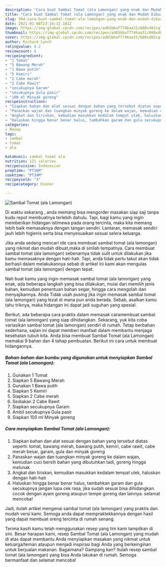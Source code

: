 ```yaml
---
description: "Cara buat Sambal Tomat (ala Lamongan) yang enak dan Mudah Dibuat"
title: "Cara buat Sambal Tomat (ala Lamongan) yang enak dan Mudah Dibuat"
slug: 564-cara-buat-sambal-tomat-ala-lamongan-yang-enak-dan-mudah-dibuat
date: 2021-01-08T23:16:32.181Z
image: https://img-global.cpcdn.com/recipes/ad65bbaf7746aa31/680x482cq70/sambal-tomat-ala-lamongan-foto-resep-utama.jpg
thumbnail: https://img-global.cpcdn.com/recipes/ad65bbaf7746aa31/680x482cq70/sambal-tomat-ala-lamongan-foto-resep-utama.jpg
cover: https://img-global.cpcdn.com/recipes/ad65bbaf7746aa31/680x482cq70/sambal-tomat-ala-lamongan-foto-resep-utama.jpg
author: Richard Lynch
ratingvalue: 4.2
reviewcount: 4
recipeingredient:
- "1 Tomat"
- "5 Bawang Merah"
- "1 Bawa putih"
- "5 Kemiri"
- "2 Cabe merah"
- "2 Cabe Rawit"
- "secukupnya Garam"
- "secukupnya Gula pasir"
- "100 ml Minyak goreng"
recipeinstructions:
- "Siapkan bahan dan alat sesuai dengan bahan yang tersebut diatas seperti: tomat, bawang merah, bawang putih, kemiri, cabe rawit, cabe merah besar, garam, gula dan minyak goreng"
- "Panaskan wajan dan tuangkan minyak goreng ke dalam wajan, kemudian cuci bersih bahan yang dibutuhkan tadi, goreng hingga melunak"
- "Angkat dan tiriskan, kemudian masukkan kedalam tempat ulek, haluskan dengan hati-hati"
- "Haluskan hingga benar benar halus, tambahkan garam dan gula secukupnya jangan lupa cek rasa, jika sudah sesuai bisa dihidangkan. cocok dengan ayam goreng ataupun tempe goreng dan lainnya. selamat mencoba!"
categories:
- Resep
tags:
- sambal
- tomat
- ala

katakunci: sambal tomat ala 
nutrition: 121 calories
recipecuisine: Indonesian
preptime: "PT36M"
cooktime: "PT34M"
recipeyield: "3"
recipecategory: Dinner

---
```



![Sambal Tomat (ala Lamongan)](https://img-global.cpcdn.com/recipes/ad65bbaf7746aa31/680x482cq70/sambal-tomat-ala-lamongan-foto-resep-utama.jpg)

Di waktu  sekarang , anda memang bisa mengorder masakan siap saji tanpa kudu repot membuatnya terlebih dahulu. Tapi, bagi kamu yang ingin memberikan hidangan istimewa pada orang tercinta, maka kita memang lebih baik memasaknya dengan tangan sendiri. Lantaran, memasak sendiri jauh lebih higienis serta bisa menyesuaikan sesuai selera keluarga.

Jika anda sedang mencari ide cara membuat sambal tomat (ala lamongan) yang nikmat dan mudah dibuat,maka di sinilah tempatnya. Cara membuat sambal tomat (ala lamongan)  sebenarnya tidak sulit untuk dilakukan jika kamu memasaknya dengan hati-hati. Tapi, anda tidak perlu takut akan tidak berhasil dalam melakukannya 
sebab di artikel ini kami akan mengulas sambal tomat (ala lamongan) dengan tepat.  



Nah buat kamu yang ingin memasak sambal tomat (ala lamongan) yang enak, ada beberapa langkah yang bisa dilakukan, mulai dari memilih jenis bahan, kemudian penentuan bahan segar, hingga cara mengolah dan menyajikannya. Anda Tidak usah pusing jika ingin memasak sambal tomat (ala lamongan) yang lezat di mana pun anda berada. Sebab, asalkan kamu  tahu triknya, maka hidangan ini dapat jadi suguhan yang spesial.

Berikut, ada beberapa cara praktis  dalam memasak caramembuat sambal tomat (ala lamongan) yang siap dihidangkan. Sekarang, yuk kita coba variasikan sambal tomat (ala lamongan) sendiri di rumah. Tetap berbahan sederhana, sajian ini dapat memberi manfaat dalam membantu menjaga kesehatan tubuh kita. Anda bisa membuat Sambal Tomat (ala Lamongan) memakai 9 bahan dan 4 tahap pembuatan. Berikut ini cara untuk membuat hidangannya.

<!--inarticleads1-->

##### Bahan-bahan dan bumbu yang digunakan untuk menyiapkan Sambal Tomat (ala Lamongan):

1. Gunakan 1 Tomat
1. Siapkan 5 Bawang Merah
1. Gunakan 1 Bawa putih
1. Siapkan 5 Kemiri
1. Siapkan 2 Cabe merah
1. Sediakan 2 Cabe Rawit
1. Siapkan secukupnya Garam
1. Ambil secukupnya Gula pasir
1. Siapkan 100 ml Minyak goreng




<!--inarticleads2-->

##### Cara menyiapkan Sambal Tomat (ala Lamongan):

1. Siapkan bahan dan alat sesuai dengan bahan yang tersebut diatas seperti: tomat, bawang merah, bawang putih, kemiri, cabe rawit, cabe merah besar, garam, gula dan minyak goreng
1. Panaskan wajan dan tuangkan minyak goreng ke dalam wajan, kemudian cuci bersih bahan yang dibutuhkan tadi, goreng hingga melunak
1. Angkat dan tiriskan, kemudian masukkan kedalam tempat ulek, haluskan dengan hati-hati
1. Haluskan hingga benar benar halus, tambahkan garam dan gula secukupnya jangan lupa cek rasa, jika sudah sesuai bisa dihidangkan. cocok dengan ayam goreng ataupun tempe goreng dan lainnya. selamat mencoba!




Jadi, itulah artikel mengenai  sambal tomat (ala lamongan)  yang praktis dan mudah versi kami. Semoga anda dapat mempraktekkannya dengan hasil yang dapat membuat oreng tercinta di rumah senang. 

Terima kasih kamu telah menggunakan resep yang tim kami tampilkan di sini. Besar harapan kami, resep  Sambal Tomat (ala Lamongan) yang mudah di atas dapat membantu Anda menyiapkan masakan yang nikmat untuk keluarga/teman ataupun menjadi inspirasi bagi Anda yang berkeinginan untuk berjualan makanan. Bagaimana? Gampang kan? Itulah resep sambal tomat (ala lamongan) yang bisa Anda lakukan di rumah. Semoga bermanfaat dan selamat mencoba!

